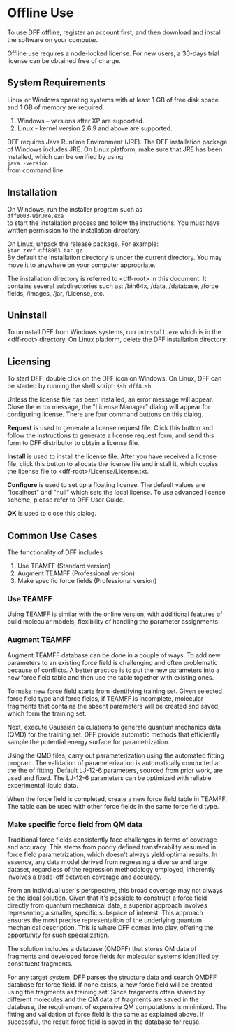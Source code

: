 # Offline Use

To use DFF offline, register an account first, and then download and install the software on your computer. 


Offline use requires a node-locked license. For new users, a 30-days trial license can be obtained free of charge.

## System Requirements

Linux or Windows operating systems with at least 1 GB of free disk space and 1 GB of memory are required.
1.	Windows – versions after XP are supported. 
2.	Linux - kernel version 2.6.9 and above are supported.

DFF requires Java Runtime Environment (JRE). The DFF installation package of Windows includes JRE. On Linux platform, make sure that JRE has been installed, which can be verified by using
<br/>
`java -version`
<br/>
from command line.

## Installation
On Windows, run the installer program such as <br/>`dff8003-WinJre.exe` <br/>to start the installation process and follow the instructions. You must have written permission to the installation directory.

On Linux, unpack the release package. For example:
<br/>
`$tar zxvf dff8003.tar.gz`
<br/>
By default the installation directory is under the current directory. You may move it to anywhere on your computer appropriate. 

The installation directory is referred to \<dff-root\> in this document. It contains several subdirectories such as: /bin64x, /data, /database, /force fields, /images, /jar, /License, etc.

## Uninstall 
To uninstall DFF from Windows systems, run `uninstall.exe` which is in the \<dff-root\> directory. On Linux platform, delete the DFF installation directory.

## Licensing
To start DFF, double click on the DFF icon on Windows. On Linux, DFF can be started by running the shell script: 
        `$sh dff8.sh`

Unless the license file has been installed, an error message will appear. Close the error message, the "License Manager" dialog will appear for configuring license. There are four command buttons on this dialog. 

**Request** is used to generate a license request file. Click this button and follow the instructions to generate a license request form, and send this form to DFF distributor to obtain a license file. 

**Install** is used to install the license file. After you have received a license file, click this button to allocate the license file and install it, which copies the license file to \<dff-root>/License/License.txt. 

**Configure** is used to set up a floating license. The default values are "localhost" and "null" which sets the local license. To use advanced license scheme, please refer to DFF User Guide. 

**OK** is used to close this dialog.

## Common Use Cases
The functionality of DFF includes 
1) Use TEAMFF (Standard version)
2) Augment TEAMFF (Professional version)
3) Make specific force fields (Professional version) 


### Use TEAMFF
Using TEAMFF is similar with the online version, with additional features of build molecular models, flexibility of handling the parameter assignments. 

### Augment TEAMFF

Augment TEAMFF database can be done in a couple of ways. To add new parameters to an existing force field is challenging and often problematic because of conflicts. A better practice is to put the new parameters into a new force field table and then use the table together with existing ones. 

To make new force field starts from identifying training set. Given selected force field type and force fields, if TEAMFF is incomplete, molecular fragments that contains the absent parameters will be created and saved, which form the training set.

Next, execute Gaussian calculations to generate quantum mechanics data (QMD) for the training set. DFF provide automatic methods that efficiently sample the potential energy surface for parametrization.

Using the QMD files, carry out parameterization using the automated fitting program. The validation of parameterization is automatically conducted at the the of fitting. Default LJ-12-6 parameters, sourced from prior work, are used and fixed. The LJ-12-6 parameters can be optimized with reliable experimental liquid data. 

When the force field is completed, create a new force field table in TEAMFF. The table can be used with other force fields in the same force field type.


### Make specific force field from QM data 

Traditional force fields consistently face challenges in terms of coverage and accuracy. This stems from poorly defined transferability assumed in force field parametrization, which doesn't always yield optimal results. In essence, any data model derived from regressing a diverse and large dataset, regardless of the regression methodology employed, inherently involves a trade-off between coverage and accuracy.

From an individual user's perspective, this broad coverage may not always be the ideal solution. Given that it's possible to construct a force field directly from quantum mechanical data, a superior approach involves representing a smaller, specific subspace of interest. This approach ensures the most precise representation of the underlying quantum mechanical description. This is where DFF comes into play, offering the opportunity for such specialization. 

The solution includes a database (QMDFF) that stores QM data of fragments and developed force fields for molecular systems identified by constituent fragments. 

For any target system, DFF parses the structure data and search QMDFF database for force field. If none exists, a new force field will be created using the fragments as training set. Since fragments often shared by different molecules and the QM data of fragments are saved in the database, the requirement of expensive QM computations is minimized. The fitting and validation of force field is the same as explained above. If successful, the result force field is saved in the database for reuse.

